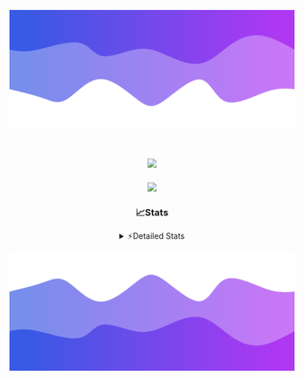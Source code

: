 ![Header](./header.png)
<div align="center">

<h1 align="center">
  <a href="https://git.io/typing-svg">
    <img src="https://readme-typing-svg.herokuapp.com/?lines=Hello,+There!+%F0%9F%91%8B;This+is+chicho.;Owner+on+Ocean;&center=true&size=25">
  </a>
</h1>
  
<p align="center">
  <img src="https://lanyard.cnrad.dev/api/852683595378196480" />
</p>

### 📈Stats
<details>
    <summary> ⚡Detailed Stats</summary>
    <br/>

<!--START_SECTION:waka-->
![Code Time](http://img.shields.io/badge/Code%20Time-443%20hrs%2020%20mins-blue)

![Profile Views](http://img.shields.io/badge/Profile%20Views-38-blue)

**🐱 My GitHub Data** 

> 📦 43.6 kB Used in GitHub's Storage 
 > 
> 🏆 33 Contributions in the Year 2023
 > 
> 🚫 Not Opted to Hire
 > 
> 📜 9 Public Repositories 
 > 
> 🔑 8 Private Repositories 
 > 
**I'm a Night 🦉** 

```text
🌞 Morning                17 commits          █░░░░░░░░░░░░░░░░░░░░░░░░   05.57 % 
🌆 Daytime                31 commits          ███░░░░░░░░░░░░░░░░░░░░░░   10.16 % 
🌃 Evening                150 commits         ████████████░░░░░░░░░░░░░   49.18 % 
🌙 Night                  107 commits         █████████░░░░░░░░░░░░░░░░   35.08 % 
```
📅 **I'm Most Productive on Tuesday** 

```text
Monday                   19 commits          ██░░░░░░░░░░░░░░░░░░░░░░░   06.23 % 
Tuesday                  73 commits          ██████░░░░░░░░░░░░░░░░░░░   23.93 % 
Wednesday                58 commits          █████░░░░░░░░░░░░░░░░░░░░   19.02 % 
Thursday                 37 commits          ███░░░░░░░░░░░░░░░░░░░░░░   12.13 % 
Friday                   36 commits          ███░░░░░░░░░░░░░░░░░░░░░░   11.80 % 
Saturday                 31 commits          ███░░░░░░░░░░░░░░░░░░░░░░   10.16 % 
Sunday                   51 commits          ████░░░░░░░░░░░░░░░░░░░░░   16.72 % 
```


📊 **This Week I Spent My Time On** 

```text
🕑︎ Time Zone: America/Argentina/Buenos_Aires

💬 Programming Languages: 
HTML                     6 hrs 28 mins       ██████████░░░░░░░░░░░░░░░   39.38 % 
JavaScript               4 hrs 56 mins       ████████░░░░░░░░░░░░░░░░░   30.08 % 
Python                   4 hrs 49 mins       ███████░░░░░░░░░░░░░░░░░░   29.32 % 
SCSS                     9 mins              ░░░░░░░░░░░░░░░░░░░░░░░░░   00.99 % 
JSON                     1 min               ░░░░░░░░░░░░░░░░░░░░░░░░░   00.15 % 

🔥 Editors: 
VS Code                  16 hrs 25 mins      █████████████████████████   100.00 % 

🐱‍💻 Projects: 
Unknown Project          13 hrs 46 mins      █████████████████████░░░░   83.85 % 
pagina-js                1 hr 30 mins        ██░░░░░░░░░░░░░░░░░░░░░░░   09.15 % 
Coder                    58 mins             █░░░░░░░░░░░░░░░░░░░░░░░░   05.92 % 
3HU62LE9                 9 mins              ░░░░░░░░░░░░░░░░░░░░░░░░░   00.97 % 
ocean-backend-v2         1 min               ░░░░░░░░░░░░░░░░░░░░░░░░░   00.11 % 

💻 Operating System: 
Windows                  16 hrs 25 mins      █████████████████████████   100.00 % 
```

**I Mostly Code in JavaScript** 

```text
JavaScript               8 repos             ████████░░░░░░░░░░░░░░░░░   33.33 % 
CSS                      4 repos             ████░░░░░░░░░░░░░░░░░░░░░   16.67 % 
HTML                     3 repos             ███░░░░░░░░░░░░░░░░░░░░░░   12.50 % 
C#                       2 repos             ██░░░░░░░░░░░░░░░░░░░░░░░   08.33 % 
Batchfile                1 repo              █░░░░░░░░░░░░░░░░░░░░░░░░   04.17 % 
```




 Last Updated on 12/10/2023 02:17:49 UTC
<!--END_SECTION:waka-->
</details>

![Footer](./footer.png)
